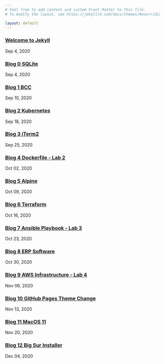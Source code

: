 ```yaml
---
# Feel free to add content and custom Front Matter to this file.
# To modify the layout, see https://jekyllrb.com/docs/themes/#overriding-theme-defaults

layout: default
---
```

### [Welcome to Jekyll](/jekyll/update/2020/09/04/welcome-to-jekyll.html)
Sep 4, 2020


### [Blog 0 SQLite](/jekyll/update/2020/09/04/blog-0.html)
Sep 4, 2020


### [Blog 1 BCC](/jekyll/update/2020/09/11/blog-1.html)
Sep 10, 2020


### [Blog 2 Kubernetes](/jekyll/update/2020/09/18/blog-2.html)
Sep 18, 2020


### [Blog 3 iTerm2](/jekyll/update/2020/09/25/blog-3.html)
Sep 25, 2020


### [Blog 4 Dockerfile - Lab 2](/jekyll/update/2020/10/02/blog-4.html)
Oct 02, 2020


### [Blog 5 Alpine](/jekyll/update/2020/10/09/blog-5.html)
Oct 09, 2020


### [Blog 6 Terraform](/jekyll/update/2020/10/16/blog-6.html)
Oct 16, 2020


### [Blog 7 Ansible Playbook - Lab 3](/jekyll/update/2020/10/23/blog-7.html)
Oct 23, 2020


### [Blog 8 ERP Software](/jekyll/update/2020/10/30/blog-8.html)
Oct 30, 2020


### [Blog 9 AWS Infrastructure - Lab 4](/jekyll/update/2020/11/06/blog-9.html)
Nov 06, 2020


### [Blog 10 GitHub Pages Theme Change](/jekyll/update/2020/11/13/blog-10.html)
Nov 13, 2020


### [Blog 11 MacOS 11](/jekyll/update/2020/11/20/blog-11.html)
Nov 20, 2020


### [Blog 12 Big Sur Installer](/jekyll/update/2020/12/04/blog-12.html)
Dec 04, 2020

